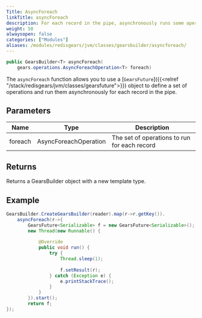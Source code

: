 ```yaml
---
Title: AsyncForeach
linkTitle: asyncForeach
description: For each record in the pipe, asynchronously runs some operations.
weight: 50
alwaysopen: false
categories: ["Modules"]
aliases: /modules/redisgears/jvm/classes/gearsbuilder/asyncforeach/
---
```


```java
public GearsBuilder<T> asyncForeach​(
    gears.operations.AsyncForeachOperation<T> foreach)
```

The `asyncForeach` function allows you to use a [`GearsFuture`]({{<relref "/stack/redisgears/jvm/classes/gearsfuture">}}) object to define a set of operations and run them asynchronously for each record in the pipe.

## Parameters

| Name | Type | Description |
|------|------|-------------|
| foreach | AsyncForeachOperation<T> | The set of operations to run for each record |

## Returns

Returns a GearsBuilder object with a new template type.

## Example

```java
GearsBuilder.CreateGearsBuilder(reader).map(r->r.getKey()).
	asyncForeach(r->{
		GearsFuture<Serializable> f = new GearsFuture<Serializable>();
		new Thread(new Runnable() {
				
			@Override
			public void run() {
				try {
					Thread.sleep(1);
						
					f.setResult(r);
				} catch (Exception e) {
					e.printStackTrace();
				}					
			}
		}).start();
		return f;
});
```